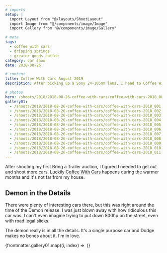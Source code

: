 ```yaml
---
# imports
setup: |
  import Layout from "@/layouts/ShootLayout"
  import Image from "@/components/image/Image"
  import Gallery from "@/components/image/Gallery"

# meta
tags:
  - coffee with cars
  - dripping springs
  - greater goods coffee
category: car show
date: 2018-08-26

# content
title: Coffee With Cars August 2019
description: After picking up a Sony 24-105mm lens, I head to Coffee With Cars.

# photos
hero: /shoots/2018/2018-08-26-coffee-with-cars/coffee-with-cars-2018_002.jpg
gallery01:
  - /shoots/2018/2018-08-26-coffee-with-cars/coffee-with-cars-2018_001.jpg
  - /shoots/2018/2018-08-26-coffee-with-cars/coffee-with-cars-2018_002.jpg
  - /shoots/2018/2018-08-26-coffee-with-cars/coffee-with-cars-2018_003.jpg
  - /shoots/2018/2018-08-26-coffee-with-cars/coffee-with-cars-2018_004.jpg
  - /shoots/2018/2018-08-26-coffee-with-cars/coffee-with-cars-2018_005.jpg
  - /shoots/2018/2018-08-26-coffee-with-cars/coffee-with-cars-2018_006.jpg
  - /shoots/2018/2018-08-26-coffee-with-cars/coffee-with-cars-2018_007.jpg
  - /shoots/2018/2018-08-26-coffee-with-cars/coffee-with-cars-2018_008.jpg
  - /shoots/2018/2018-08-26-coffee-with-cars/coffee-with-cars-2018_009.jpg
  - /shoots/2018/2018-08-26-coffee-with-cars/coffee-with-cars-2018_010.jpg
  - /shoots/2018/2018-08-26-coffee-with-cars/coffee-with-cars-2018_011.jpg
---
```


After shooting my first Bring a Trailer auction, I figured I needed to get out and shoot more cars. Luckily [Coffee With Cars](https://www.facebook.com/CoffeeWithCars/) happens during the warmer months and it's not far from my house.

## Demon in the Details

There were plenty of interesting cars there, but this was right around the time of the Demon release. I was just blown away with how ridiculous this car was. I can't even imagine trying to put down 800hp on the street, even with road legal slicks.

The demon really is in all the details. It's a single purpose car and Dodge makes no bones about it. I'm in love.

<div class="gallery">
    {frontmatter.gallery01.map((i, index) =>
        <Gallery file={i}>
            <Image
                file={i}
                sizes="(min-width: 1024px) 800px, 100vw"
            />
        </Gallery>
    )}
</div>
